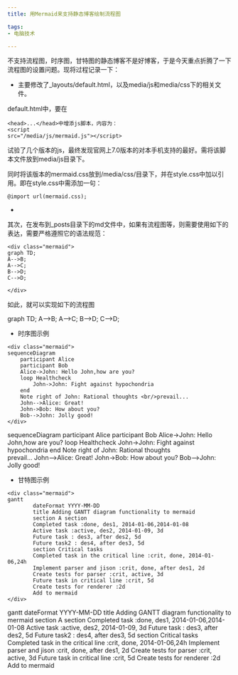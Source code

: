 ```yaml
---
title: 用Mermaid来支持静态博客绘制流程图

tags:
- 电脑技术

---
```


不支持流程图，时序图，甘特图的静态博客不是好博客，于是今天重点折腾了一下流程图的设置问题。现将过程记录一下：

- 主要修改了_layouts/default.html，以及media/js和media/css下的相关文件。

default.html中，要在
```
<head>...</head>中增添js脚本，内容为：
<script
src="/media/js/mermaid.js"></script>
```
试验了几个版本的js，最终发现官网上7.0版本的对本手机支持的最好。需将该脚本文件放到media/js目录下。

同时将该版本的mermaid.css放到/media/css/目录下，并在style.css中加以引用。即在style.css中需添加一句：

```
@import url(mermaid.css);

```

- 
其次，在发布到_posts目录下的md文件中，如果有流程图等，则需要使用如下的表达，需要严格遵照它的语法规范：

```
<div class="mermaid">
graph TD;
A-->B;
A-->C;
B-->D;
C-->D;

</div>

```
如此，就可以实现如下的流程图

<div class="mermaid">
graph TD;
A-->B;
A-->C;
B-->D;
C-->D;

</div>

- 时序图示例

```
<div class="mermaid">
sequenceDiagram
    participant Alice 
    participant Bob 
    Alice->John: Hello John,how are you? 
    loop Healthcheck 
        John->John: Fight against hypochondria 
    end 
    Note right of John: Rational thoughts <br/>prevail... 
    John-->Alice: Great! 
    John->Bob: How about you? 
    Bob-->John: Jolly good!
</div>

```

<div class="mermaid">
sequenceDiagram
    participant Alice
    participant Bob
    Alice->John: Hello John,how are you?
    loop Healthcheck
        John->John: Fight against hypochondria
    end
    Note right of John: Rational thoughts <br/>prevail...
    John-->Alice: Great!
    John->Bob: How about you?
    Bob-->John: Jolly good!
</div>

- 甘特图示例

```
<div class="mermaid">
gantt 
        dateFormat YYYY-MM-DD 
        title Adding GANTT diagram functionality to mermaid 
        section A section 
        Completed task :done, des1, 2014-01-06,2014-01-08 
        Active task :active, des2, 2014-01-09, 3d 
        Future task : des3, after des2, 5d 
        Future task2 : des4, after des3, 5d 
        section Critical tasks 
        Completed task in the critical line :crit, done, 2014-01-06,24h 
        Implement parser and jison :crit, done, after des1, 2d 
        Create tests for parser :crit, active, 3d 
        Future task in critical line :crit, 5d 
        Create tests for renderer :2d 
        Add to mermaid 
</div>

```

<div class="mermaid">
gantt 
        dateFormat YYYY-MM-DD 
        title Adding GANTT diagram functionality to mermaid 
        section A section 
        Completed task :done, des1, 2014-01-06,2014-01-08 
        Active task :active, des2, 2014-01-09, 3d 
        Future task : des3, after des2, 5d 
        Future task2 : des4, after des3, 5d 
        section Critical tasks 
        Completed task in the critical line :crit, done, 2014-01-06,24h 
        Implement parser and jison :crit, done, after des1, 2d 
        Create tests for parser :crit, active, 3d 
        Future task in critical line :crit, 5d 
        Create tests for renderer :2d 
        Add to mermaid 
</div>








